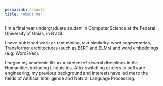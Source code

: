 ```yaml
---
permalink: /about/
title: "About Me"
---
```


I'm a final year undergraduate student in Computer Science at the Federal University of Goiás, in Brazil.

I have published work on text mining, text similarity, word segmentation, Transformer architectures (such as BERT and ELMo) and word embeddings (e.g. Word2Vec).

I began my academic life as a student of several disciplines in the Humanities, including Linguistics. After switching careers to software engineering, my previous background and interests have led me to the fields of Artificial Intelligence and Natural Language Processing. 
